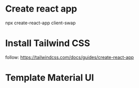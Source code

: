 # Create react app
  npx create-react-app client-swap

# Install Tailwind CSS
  follow: https://tailwindcss.com/docs/guides/create-react-app

# Template Material UI
